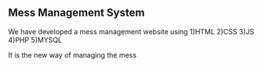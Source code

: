 ## Mess Management System 

We have developed a mess management website using
1)HTML
2)CSS
3)JS
4)PHP
5)MYSQL

It is the new way of managing the mess